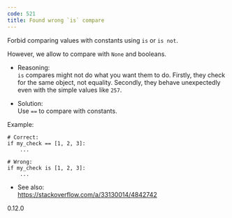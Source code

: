 ```yaml
---
code: 521
title: Found wrong `is` compare
---
```


Forbid comparing values with constants using `is` or `is not`.

However, we allow to compare with `None` and booleans.

  - Reasoning:  
    `is` compares might not do what you want them to do. Firstly, they
    check for the same object, not equality. Secondly, they behave
    unexpectedly even with the simple values like `257`.

  - Solution:  
    Use `==` to compare with constants.

Example:

    # Correct:
    if my_check == [1, 2, 3]:
        ...
    
    # Wrong:
    if my_check is [1, 2, 3]:
        ...

  - See also:  
    <https://stackoverflow.com/a/33130014/4842742>

<div class="versionadded">

0.12.0

</div>